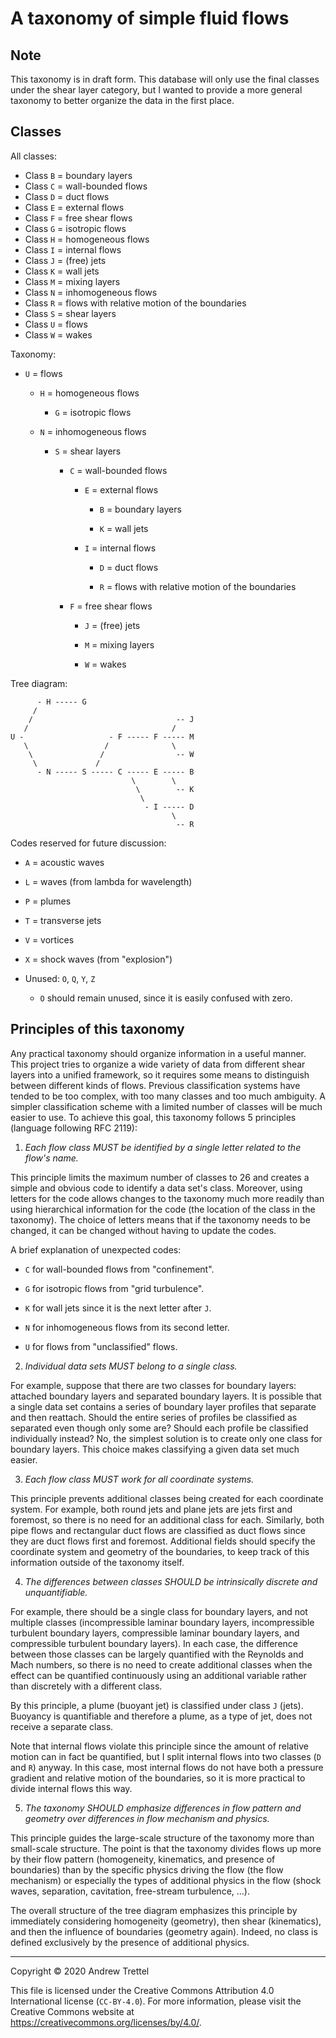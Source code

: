 A taxonomy of simple fluid flows
================================


Note
----

This taxonomy is in draft form.  This database will only use the final classes
under the shear layer category, but I wanted to provide a more general taxonomy
to better organize the data in the first place.


Classes
-------

All classes:

- Class `B` = boundary layers
- Class `C` = wall-bounded flows
- Class `D` = duct flows
- Class `E` = external flows
- Class `F` = free shear flows
- Class `G` = isotropic flows
- Class `H` = homogeneous flows
- Class `I` = internal flows
- Class `J` = (free) jets
- Class `K` = wall jets
- Class `M` = mixing layers
- Class `N` = inhomogeneous flows
- Class `R` = flows with relative motion of the boundaries
- Class `S` = shear layers
- Class `U` = flows
- Class `W` = wakes

Taxonomy:

- `U` = flows

    - `H` = homogeneous flows

        - `G` = isotropic flows

    - `N` = inhomogeneous flows

        - `S` = shear layers

            - `C` = wall-bounded flows

                - `E` = external flows

                    - `B` = boundary layers

                    - `K` = wall jets

                - `I` = internal flows

                    - `D` = duct flows

                    - `R` = flows with relative motion of the boundaries

            - `F` = free shear flows

                - `J` = (free) jets

                - `M` = mixing layers

                - `W` = wakes

Tree diagram:

          - H ----- G
         /
        /                                -- J
       /                                /
    U -                   - F ----- F ----- M
       \                 /              \
        \               /                -- W
         \             /
          - N ----- S ----- C ----- E ----- B
                               \        \
                                \        -- K
                                 \
                                  - I ----- D
                                        \
                                         -- R

Codes reserved for future discussion:

- `A` = acoustic waves

- `L` = waves (from lambda for wavelength)

- `P` = plumes

- `T` = transverse jets

- `V` = vortices

- `X` = shock waves (from "explosion")

- Unused: `O`, `Q`, `Y`, `Z`

    - `O` should remain unused, since it is easily confused with zero.


Principles of this taxonomy
---------------------------

Any practical taxonomy should organize information in a useful manner.  This
project tries to organize a wide variety of data from different shear layers
into a unified framework, so it requires some means to distinguish between
different kinds of flows.  Previous classification systems have tended to be
too complex, with too many classes and too much ambiguity.  A simpler
classification scheme with a limited number of classes will be much easier to
use.  To achieve this goal, this taxonomy follows 5 principles (language
following RFC 2119):

1. *Each flow class MUST be identified by a single letter related to the flow's
name.*

This principle limits the maximum number of classes to 26 and creates a simple
and obvious code to identify a data set's class.  Moreover, using letters for
the code allows changes to the taxonomy much more readily than using
hierarchical information for the code (the location of the class in the
taxonomy).  The choice of letters means that if the taxonomy needs to be
changed, it can be changed without having to update the codes.

A brief explanation of unexpected codes:

- `C` for wall-bounded flows from "confinement".

- `G` for isotropic flows from "grid turbulence".

- `K` for wall jets since it is the next letter after `J`.

- `N` for inhomogeneous flows from its second letter.

- `U` for flows from "unclassified" flows.

2. *Individual data sets MUST belong to a single class.*

For example, suppose that there are two classes for boundary layers: attached
boundary layers and separated boundary layers.  It is possible that a single
data set contains a series of boundary layer profiles that separate and then
reattach.  Should the entire series of profiles be classified as separated even
though only some are?  Should each profile be classified individually instead?
No, the simplest solution is to create only one class for boundary layers.
This choice makes classifying a given data set much easier.

3. *Each flow class MUST work for all coordinate systems.*

This principle prevents additional classes being created for each coordinate
system.  For example, both round jets and plane jets are jets first and
foremost, so there is no need for an additional class for each.  Similarly,
both pipe flows and rectangular duct flows are classified as duct flows since
they are duct flows first and foremost.  Additional fields should specify the
coordinate system and geometry of the boundaries, to keep track of this
information outside of the taxonomy itself.

4. *The differences between classes SHOULD be intrinsically discrete and
unquantifiable.*

For example, there should be a single class for boundary layers, and not
multiple classes (incompressible laminar boundary layers, incompressible
turbulent boundary layers, compressible laminar boundary layers, and
compressible turbulent boundary layers).  In each case, the difference between
those classes can be largely quantified with the Reynolds and Mach numbers, so
there is no need to create additional classes when the effect can be quantified
continuously using an additional variable rather than discretely with a
different class.

By this principle, a plume (buoyant jet) is classified under class `J` (jets).
Buoyancy is quantifiable and therefore a plume, as a type of jet, does not
receive a separate class.

Note that internal flows violate this principle since the amount of relative
motion can in fact be quantified, but I split internal flows into two classes
(`D` and `R`) anyway.  In this case, most internal flows do not have both a
pressure gradient and relative motion of the boundaries, so it is more
practical to divide internal flows this way.

5. *The taxonomy SHOULD emphasize differences in flow pattern and geometry over
differences in flow mechanism and physics.*

This principle guides the large-scale structure of the taxonomy more than
small-scale structure.  The point is that the taxonomy divides flows up more by
their flow pattern (homogeneity, kinematics, and presence of boundaries) than
by the specific physics driving the flow (the flow mechanism) or especially the
types of additional physics in the flow (shock waves, separation, cavitation,
free-stream turbulence, ...).

The overall structure of the tree diagram emphasizes this principle by
immediately considering homogeneity (geometry), then shear (kinematics), and
then the influence of boundaries (geometry again).  Indeed, no class is defined
exclusively by the presence of additional physics.


-------------------------------------------------------------------------------

Copyright © 2020 Andrew Trettel

This file is licensed under the Creative Commons Attribution 4.0 International
license (`CC-BY-4.0`).  For more information, please visit the Creative Commons
website at <https://creativecommons.org/licenses/by/4.0/>.
